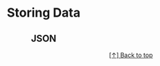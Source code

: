<div id="top"  align="center">

# Storing Data
## JSON

</div>





<div align="right">

[[↑] Back to top](#top)

</div>  

